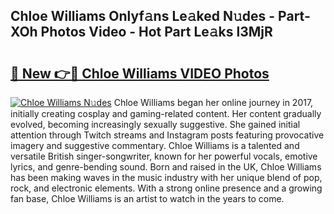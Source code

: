 ## Chloe Williams Onlyf𝚊ns Le𝚊ked N𝚞des - Part-XOh Photos Video - Hot Part Le𝚊ks l3MjR

# <h2><a href="http://ac47425.deff.icu/?id=Chloe+Williams">🔗 New 👉🔴 Chloe Williams VIDEO Photos</a></h2>

[![Chloe Williams N𝚞des](https://i.imgur.com/rIISA9y.gif)](http://ac47425.deff.icu/?id=Chloe+Williams)
Chloe Williams began her online journey in 2017, initially creating cosplay and gaming-related content. Her content gradually evolved, becoming increasingly sexually suggestive. She gained initial attention through Twitch streams and Instagram posts featuring provocative imagery and suggestive commentary. Chloe Williams is a talented and versatile British singer-songwriter, known for her powerful vocals, emotive lyrics, and genre-bending sound. Born and raised in the UK, Chloe Williams has been making waves in the music industry with her unique blend of pop, rock, and electronic elements. With a strong online presence and a growing fan base, Chloe Williams is an artist to watch in the years to come.
